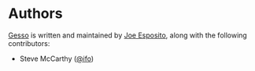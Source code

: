 Authors
=======

[Gesso][] is written and maintained by [Joe Esposito][joeyespo],
along with the following contributors:

- Steve McCarthy ([@ifo][])


[gesso]: README.md
[joeyespo]: http://github.com/joeyespo
[@ifo]: http://github.com/ifo
